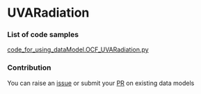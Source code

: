 # UVARadiation

### List of code samples 

<!-- 50-List of code -->

<!-- [code entry](link) -->
[code_for_using_dataModel.OCF_UVARadiation.py](https://github.com/smart-data-models/dataModel.OCF/blob/master/UVARadiation/code/code_for_using_dataModel.OCF_UVARadiation.py)


<!-- /50-List of code -->

### Contribution
You can raise an [issue](https://github.com/smart-data-models/dataModel.OCF/issues) or submit your [PR](https://github.com/smart-data-models/dataModel.OCF/pulls) on existing data models

